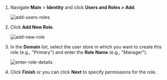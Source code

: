 1. Navigate **Main** > **Identity** and click **Users and Roles > Add**. 

    ![add-users-roles](../../../assets/img/fragments/add-users-roles.png)

2. Click **Add New Role**.

    ![add-new-role](../../../assets/img/fragments/add-new-role.png)

3. In the **Domain** list, select the user store in which you want to create this role (e.g., "Primary") and enter the **Role Name** (e.g., "Manager"). 

    ![enter-role-details](../../../assets/img/fragments/enter-role-details.png)

4. Click **Finish** or you can click **Next** to specify permissions for the role. 